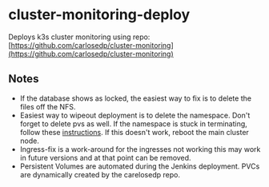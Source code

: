 # cluster-monitoring-deploy

Deploys k3s cluster monitoring using repo: [https://github.com/carlosedp/cluster-monitoring](https://github.com/carlosedp/cluster-monitoring)

## Notes

* If the database shows as locked, the easiest way to fix is to delete the files off the NFS.
* Easiest way to wipeout deployment is to delete the namespace. Don't forget to delete pvs as well. If the namespace is stuck in terminating, follow these [instructions](https://craignewtondev.medium.com/how-to-fix-kubernetes-namespace-deleting-stuck-in-terminating-state-5ed75792647e). If this doesn't work, reboot the main cluster node. 
* Ingress-fix is a work-around for the ingresses not working this may work in future versions and at that point can be removed. 
* Persistent Volumes are automated during the Jenkins deployment. PVCs are dynamically created by the carelosedp repo. 

